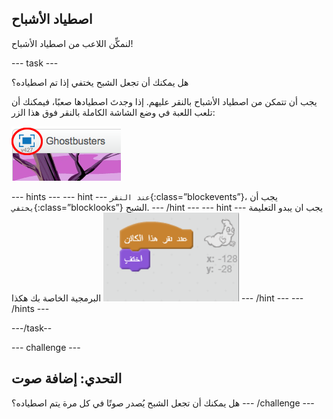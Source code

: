## اصطياد الأشباح

لنمكِّن اللاعب من اصطياد الأشباح!

\--- task \---

هل يمكنك أن تجعل الشبح يختفي إذا تم اصطياده؟

يجب أن تتمكن من اصطياد الأشباح بالنقر عليهم. إذا وجدتَ اصطيادها صعبًا، فيمكنك أن تلعب اللعبة في وضع الشاشة الكاملة بالنقر فوق هذا الزر:

![لقطة الشاشة](images/ghost-fullscreen.png)

\--- hints \--- \--- hint \--- `عند النقر`{:class=”blockevents”}، يجب أن `يختفي`{:class=”blocklooks”} الشبح. \--- /hint \--- \--- hint \--- يجب ان يبدو التعليمة البرمجية الخاصة بك هكذا ![screenshot](images/ghost-catch-code.png) \--- /hint \--- \--- /hints \---

\---/task--

\--- challenge \---

## التحدي: إضافة صوت

هل يمكنك أن تجعل الشبح يُصدر صوتًا في كل مرة يتم اصطياده؟ \--- /challenge \---